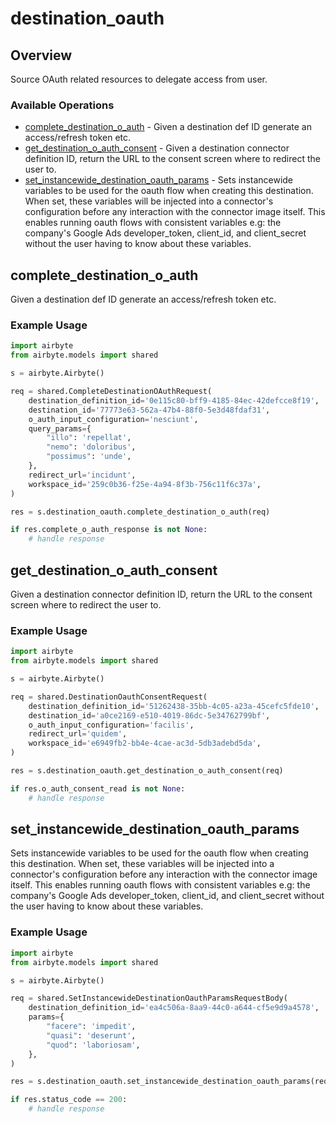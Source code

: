 # destination_oauth

## Overview

Source OAuth related resources to delegate access from user.

### Available Operations

* [complete_destination_o_auth](#complete_destination_o_auth) - Given a destination def ID generate an access/refresh token etc.
* [get_destination_o_auth_consent](#get_destination_o_auth_consent) - Given a destination connector definition ID, return the URL to the consent screen where to redirect the user to.
* [set_instancewide_destination_oauth_params](#set_instancewide_destination_oauth_params) - Sets instancewide variables to be used for the oauth flow when creating this destination. When set, these variables will be injected into a connector's configuration before any interaction with the connector image itself. This enables running oauth flows with consistent variables e.g: the company's Google Ads developer_token, client_id, and client_secret without the user having to know about these variables.


## complete_destination_o_auth

Given a destination def ID generate an access/refresh token etc.

### Example Usage

```python
import airbyte
from airbyte.models import shared

s = airbyte.Airbyte()

req = shared.CompleteDestinationOAuthRequest(
    destination_definition_id='0e115c80-bff9-4185-84ec-42defcce8f19',
    destination_id='77773e63-562a-47b4-88f0-5e3d48fdaf31',
    o_auth_input_configuration='nesciunt',
    query_params={
        "illo": 'repellat',
        "nemo": 'doloribus',
        "possimus": 'unde',
    },
    redirect_url='incidunt',
    workspace_id='259c0b36-f25e-4a94-8f3b-756c11f6c37a',
)

res = s.destination_oauth.complete_destination_o_auth(req)

if res.complete_o_auth_response is not None:
    # handle response
```

## get_destination_o_auth_consent

Given a destination connector definition ID, return the URL to the consent screen where to redirect the user to.

### Example Usage

```python
import airbyte
from airbyte.models import shared

s = airbyte.Airbyte()

req = shared.DestinationOauthConsentRequest(
    destination_definition_id='51262438-35bb-4c05-a23a-45cefc5fde10',
    destination_id='a0ce2169-e510-4019-86dc-5e34762799bf',
    o_auth_input_configuration='facilis',
    redirect_url='quidem',
    workspace_id='e6949fb2-bb4e-4cae-ac3d-5db3adebd5da',
)

res = s.destination_oauth.get_destination_o_auth_consent(req)

if res.o_auth_consent_read is not None:
    # handle response
```

## set_instancewide_destination_oauth_params

Sets instancewide variables to be used for the oauth flow when creating this destination. When set, these variables will be injected into a connector's configuration before any interaction with the connector image itself. This enables running oauth flows with consistent variables e.g: the company's Google Ads developer_token, client_id, and client_secret without the user having to know about these variables.


### Example Usage

```python
import airbyte
from airbyte.models import shared

s = airbyte.Airbyte()

req = shared.SetInstancewideDestinationOauthParamsRequestBody(
    destination_definition_id='ea4c506a-8aa9-44c0-a644-cf5e9d9a4578',
    params={
        "facere": 'impedit',
        "quasi": 'deserunt',
        "quod": 'laboriosam',
    },
)

res = s.destination_oauth.set_instancewide_destination_oauth_params(req)

if res.status_code == 200:
    # handle response
```
